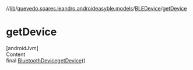//[lib](../../index.md)/[quevedo.soares.leandro.androideasyble.models](../index.md)/[BLEDevice](index.md)/[getDevice](get-device.md)



# getDevice  
[androidJvm]  
Content  
final [BluetoothDevice](https://developer.android.com/reference/kotlin/android/bluetooth/BluetoothDevice.html)[getDevice](get-device.md)()  
  



